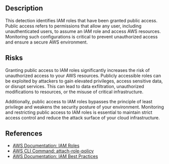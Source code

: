 ## Description

This detection identifies IAM roles that have been granted public access. Public access refers to permissions that allow any user, including unauthenticated users, to assume an IAM role and access AWS resources. Monitoring such configurations is critical to prevent unauthorized access and ensure a secure AWS environment.

## Risks

Granting public access to IAM roles significantly increases the risk of unauthorized access to your AWS resources. Publicly accessible roles can be exploited by attackers to gain elevated privileges, access sensitive data, or disrupt services. This can lead to data exfiltration, unauthorized modifications to resources, or the misuse of critical infrastructure.

Additionally, public access to IAM roles bypasses the principle of least privilege and weakens the security posture of your environment. Monitoring and restricting public access to IAM roles is essential to maintain strict access control and reduce the attack surface of your cloud infrastructure.

## References

- [AWS Documentation: IAM Roles](https://docs.aws.amazon.com/IAM/latest/UserGuide/id_roles.html)
- [AWS CLI Command: attach-role-policy](https://docs.aws.amazon.com/cli/latest/reference/iam/attach-role-policy.html)
- [AWS Documentation: IAM Best Practices](https://docs.aws.amazon.com/IAM/latest/UserGuide/best-practices.html)
